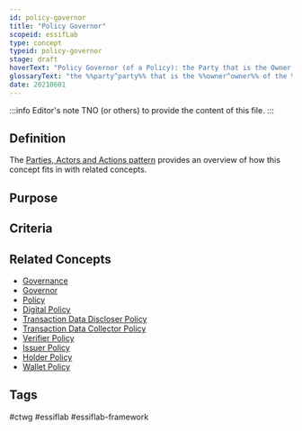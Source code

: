 ```yaml
---
id: policy-governor
title: "Policy Governor"
scopeid: essifLab
type: concept
typeid: policy-governor
stage: draft
hoverText: "Policy Governor (of a Policy): the Party that is the Owner of the Policy and hence decides what goes in it and what not."
glossaryText: "the %%party^party%% that is the %%owner^owner%% of the %%policy^policy%% and hence decides what goes in it and what not."
date: 20210601
---
```


:::info Editor's note
TNO (or others) to provide the content of this file.
:::

## Definition

The [Parties, Actors and Actions pattern](pattern-party-actor-action) provides an overview of how this concept fits in with related concepts.

## Purpose

## Criteria

## Related Concepts
- [Governance](governance)
- [Governor](policy-governor)
- [Policy](policy)
- [Digital Policy](digital-policy)
- [Transaction Data Discloser Policy](transaction-data-collector-policy)
- [Transaction Data Collector Policy](transaction-data-collector-policy)
- [Verifier Policy](verifier-policy)
- [Issuer Policy](issuer-policy)
- [Holder Policy](holder-policy)
- [Wallet Policy](wallet-policy)

## Tags
#ctwg #essiflab #essiflab-framework